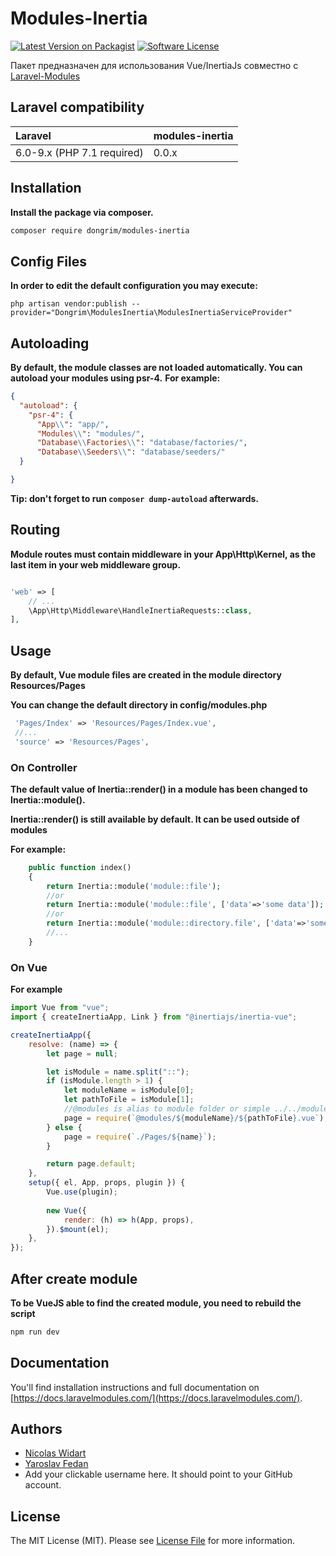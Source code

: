 # Modules-Inertia

[![Latest Version on Packagist](https://img.shields.io/packagist/v/dongrim/modules-inertia.svg?style=flat-square)](https://packagist.org/packages/dongrim/modules-inertia)
[![Software License](https://img.shields.io/badge/license-MIT-brightgreen.svg?style=flat-square)](LICENSE.md)


Пакет предназначен для использования Vue/InertiaJs совместно с [Laravel-Modules](https://github.com/nWidart/laravel-modules)


## Laravel compatibility

 Laravel      | modules-inertia
:-------------|:----------
 6.0-9.x (PHP 7.1 required) | 0.0.x

## Installation

**Install the package via composer.**

```bash
composer require dongrim/modules-inertia
```

## Config Files

**In order to edit the default configuration you may execute:**

```
php artisan vendor:publish --provider="Dongrim\ModulesInertia\ModulesInertiaServiceProvider"
```

## Autoloading
**By default, the module classes are not loaded automatically. You can autoload your modules using psr-4.**
**For example:**
```json
{
  "autoload": {
    "psr-4": {
      "App\\": "app/",
      "Modules\\": "modules/",
      "Database\\Factories\\": "database/factories/",
      "Database\\Seeders\\": "database/seeders/"
  }

}
```
**Tip: don't forget to run `composer dump-autoload` afterwards.**




## Routing

**Module routes must contain middleware in your App\Http\Kernel, as the last item in your web middleware group.**

```php

'web' => [
    // ...
    \App\Http\Middleware\HandleInertiaRequests::class,
],

```
## Usage

**By default, Vue module files are created in the module directory Resources/Pages**

**You can change the default directory in config/modules.php**

```php
 'Pages/Index' => 'Resources/Pages/Index.vue',
 //...
 'source' => 'Resources/Pages',
```

### On Controller

**The default value of Inertia::render() in a module has been changed to Inertia::module().**

**Inertia::render() is still available by default. It can be used outside of modules**

**For example:**

```php
    public function index()
    {
        return Inertia::module('module::file');
        //or
        return Inertia::module('module::file', ['data'=>'some data']);
        //or
        return Inertia::module('module::directory.file', ['data'=>'some data']);
        //...
    }
```
### On Vue

**For example**

```js
import Vue from "vue";
import { createInertiaApp, Link } from "@inertiajs/inertia-vue";

createInertiaApp({
    resolve: (name) => {
        let page = null;

        let isModule = name.split("::");
        if (isModule.length > 1) {
            let moduleName = isModule[0];
            let pathToFile = isModule[1];
            //@modules is alias to module folder or simple ../../modules
            page = require(`@modules/${moduleName}/${pathToFile}.vue`);
        } else {
            page = require(`./Pages/${name}`);
        }

        return page.default;
    },
    setup({ el, App, props, plugin }) {
        Vue.use(plugin);
       
        new Vue({
            render: (h) => h(App, props),
        }).$mount(el);
    },
});
```


## After create module

**To be VueJS able to find the created module, you need to rebuild the script**

```bash
npm run dev
```


## Documentation

You'll find installation instructions and full documentation on [https://docs.laravelmodules.com/](https://docs.laravelmodules.com/).


## Authors
- [Nicolas Widart](https://github.com/nWidart/)
- [Yaroslav Fedan](https://github.com/YaroslavFedan/)
- Add your clickable username here. It should point to your GitHub account. 

## License

The MIT License (MIT). Please see [License File](LICENSE.md) for more information.
